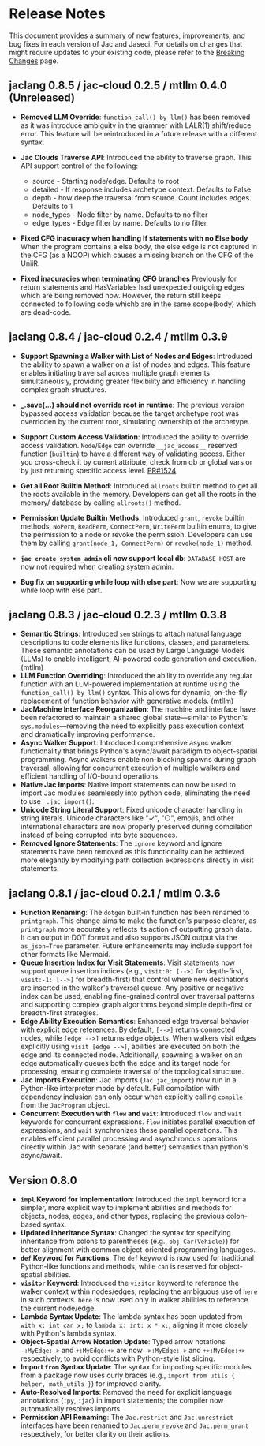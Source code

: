 # Release Notes

This document provides a summary of new features, improvements, and bug fixes in each version of Jac and Jaseci. For details on changes that might require updates to your existing code, please refer to the [Breaking Changes](./breaking_changes.md) page.

## jaclang 0.8.5 / jac-cloud 0.2.5 / mtllm 0.4.0 (Unreleased)

- **Removed LLM Override**: `function_call() by llm()` has been removed as it was introduce ambiguity in the grammer with LALR(1) shift/reduce error. This feature will be reintroduced in a future release with a different syntax.
- **Jac Clouds Traverse API**: Introduced the ability to traverse graph. This API support control of the following:
  - source - Starting node/edge. Defaults to root
  - detailed - If response includes archetype context. Defaults to False
  - depth - how deep the traversal from source. Count includes edges. Defaults to 1
  - node_types - Node filter by name. Defaults to no filter
  - edge_types - Edge filter by name. Defaults to no filter

- **Fixed CFG inacuracy when handling If statements with no Else body** When the program contains a else body, the else edge is not captured in the CFG (as a NOOP) which causes a missing branch on the CFG of the UniiR.

- **Fixed inacuracies when terminating CFG branches** Previously for return statements and HasVariables had unexpected outgoing edges which are being removed now. However, the return still keeps connected to following code whichb are in the same scope(body) which are dead-code.


## jaclang 0.8.4 / jac-cloud 0.2.4 / mtllm 0.3.9

- **Support Spawning a Walker with List of Nodes and Edges**: Introduced the ability to spawn a walker on a list of nodes and edges. This feature enables initiating traversal across multiple graph elements simultaneously, providing greater flexibility and efficiency in handling complex graph structures.
- **\_.save(...) should not override root in runtime**: The previous version bypassed access validation because the target archetype root was overridden by the current root, simulating ownership of the archetype.
- **Support Custom Access Validation**: Introduced the ability to override access validation. `Node`/`Edge` can override `__jac_access__` reserved function (`builtin`) to have a different way of validating access. Either you cross-check it by current attribute, check from db or global vars or by just returning specific access level. [PR#1524](https://github.com/jaseci-labs/jaseci/pull/1524)
- **Get all Root Builtin Method**: Introduced `allroots` builtin method to get all the roots available in the memory. Developers can get all the roots in the memory/ database by calling `allroots()` method.
- **Permission Update Builtin Methods**: Introduced `grant`, `revoke` builtin methods, `NoPerm`, `ReadPerm`, `ConnectPerm`, `WritePerm` builtin enums, to give the permission to a node or revoke the permission. Developers can use them by calling `grant(node_1, ConnectPerm)` or `revoke(node_1)` method.
- **`jac create_system_admin` cli now support local db**: `DATABASE_HOST` are now not required when creating system admin.

- **Bug fix on supporting while loop with else part**: Now we are supporting while loop with else part.

## jaclang 0.8.3 / jac-cloud 0.2.3 / mtllm 0.3.8

- **Semantic Strings**: Introduced `sem` strings to attach natural language descriptions to code elements like functions, classes, and parameters. These semantic annotations can be used by Large Language Models (LLMs) to enable intelligent, AI-powered code generation and execution. (mtllm)
- **LLM Function Overriding**: Introduced the ability to override any regular function with an LLM-powered implementation at runtime using the `function_call() by llm()` syntax. This allows for dynamic, on-the-fly replacement of function behavior with generative models. (mtllm)
- **JacMachine Interface Reorganization**: The machine and interface have been refactored to maintain a shared global state—similar to Python's `sys.modules`—removing the need to explicitly pass execution context and dramatically improving performance.
- **Async Walker Support**: Introduced comprehensive async walker functionality that brings Python's async/await paradigm to object-spatial programming. Async walkers enable non-blocking spawns during graph traversal, allowing for concurrent execution of multiple walkers and efficient handling of I/O-bound operations.
- **Native Jac Imports**: Native import statements can now be used to import Jac modules seamlessly into python code, eliminating the need to use `_.jac_import()`.
- **Unicode String Literal Support**: Fixed unicode character handling in string literals. Unicode characters like "✓", "○", emojis, and other international characters are now properly preserved during compilation instead of being corrupted into byte sequences.
- **Removed Ignore Statements**: The `ignore` keyword and ignore statements have been removed as this functionality can be achieved more elegantly by modifying path collection expressions directly in visit statements.

## jaclang 0.8.1 / jac-cloud 0.2.1 / mtllm 0.3.6

- **Function Renaming**: The `dotgen` built-in function has been renamed to `printgraph`. This change aims to make the function's purpose clearer, as `printgraph` more accurately reflects its action of outputting graph data. It can output in DOT format and also supports JSON output via the `as_json=True` parameter. Future enhancements may include support for other formats like Mermaid.
- **Queue Insertion Index for Visit Statements**: Visit statements now support queue insertion indices (e.g., `visit:0: [-->]` for depth-first, `visit:-1: [-->]` for breadth-first) that control where new destinations are inserted in the walker's traversal queue. Any positive or negative index can be used, enabling fine-grained control over traversal patterns and supporting complex graph algorithms beyond simple depth-first or breadth-first strategies.
- **Edge Ability Execution Semantics**: Enhanced edge traversal behavior with explicit edge references. By default, `[-->]` returns connected nodes, while `[edge -->]` returns edge objects. When walkers visit edges explicitly using `visit [edge -->]`, abilities are executed on both the edge and its connected node. Additionally, spawning a walker on an edge automatically queues both the edge and its target node for processing, ensuring complete traversal of the topological structure.
- **Jac Imports Execution**: Jac imports (`Jac.jac_import`) now run in a Python-like interpreter mode by default. Full compilation with dependency inclusion can only occur when explicitly calling `compile` from the `JacProgram` object.
- **Concurrent Execution with `flow` and `wait`**: Introduced `flow` and `wait` keywords for concurrent expressions. `flow` initiates parallel execution of expressions, and `wait` synchronizes these parallel operations. This enables efficient parallel processing and asynchronous operations directly within Jac with separate (and better) semantics than python's async/await.

## Version 0.8.0

- **`impl` Keyword for Implementation**: Introduced the `impl` keyword for a simpler, more explicit way to implement abilities and methods for objects, nodes, edges, and other types, replacing the previous colon-based syntax.
- **Updated Inheritance Syntax**: Changed the syntax for specifying inheritance from colons to parentheses (e.g., `obj Car(Vehicle)`) for better alignment with common object-oriented programming languages.
- **`def` Keyword for Functions**: The `def` keyword is now used for traditional Python-like functions and methods, while `can` is reserved for object-spatial abilities.
- **`visitor` Keyword**: Introduced the `visitor` keyword to reference the walker context within nodes/edges, replacing the ambiguous use of `here` in such contexts. `here` is now used only in walker abilities to reference the current node/edge.
- **Lambda Syntax Update**: The lambda syntax has been updated from `with x: int can x;` to `lambda x: int: x * x;`, aligning it more closely with Python's lambda syntax.
- **Object-Spatial Arrow Notation Update**: Typed arrow notations `-:MyEdge:->` and `+:MyEdge:+>` are now `->:MyEdge:->` and `+>:MyEdge:+>` respectively, to avoid conflicts with Python-style list slicing.
- **Import `from` Syntax Update**: The syntax for importing specific modules from a package now uses curly braces (e.g., `import from utils { helper, math_utils }`) for improved clarity.
- **Auto-Resolved Imports**: Removed the need for explicit language annotations (`:py`, `:jac`) in import statements; the compiler now automatically resolves imports.
- **Permission API Renaming**: The `Jac.restrict` and `Jac.unrestrict` interfaces have been renamed to `Jac.perm_revoke` and `Jac.perm_grant` respectively, for better clarity on their actions.
